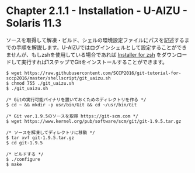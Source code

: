 Chapter 2.1.1 - Installation - U-AIZU - Solaris 11.3
=======

ソースを取得して解凍・ビルド、シェルの環境設定ファイルにパスを記述するまでの手順を解説します。U-AIZUではログインシェルとして設定することができませんが、もしzshを使用している場合であれば [Installer for zsh](https://github.com/SCCP2016/git-tutorial-for-sccp2016/blob/master/shellscript/git_uaizu.sh) をダウンロードして実行すれば1ステップでGitをインストールすることができます。

```
$ wget https://raw.githubusercontent.com/SCCP2016/git-tutorial-for-sccp2016/master/shellscript/git_uaizu.sh
$ chmod 755 ./git_uaizu.sh
$ ./git_uaizu.sh
```

```
/* Gitの実行可能バイナリを置いておくためのディレクトリを作る */
$ cd ~ && mkdir -p usr/bin/Git && cd ~/usr/bin/Git

/* Git ver.1.9.5のソースを取得 https://git-scm.com */
$ wget https://www.kernel.org/pub/software/scm/git/git-1.9.5.tar.gz

/* ソースを解凍してディレクトリに移動 */
$ tar xvf git-1.9.5.tar.gz
$ cd git-1.9.5

/* ビルドする */
$ ./configure
$ make
```